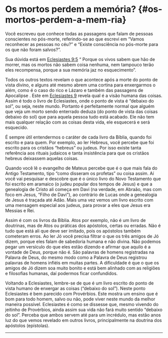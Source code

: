 # Os mortos perdem a memória? {#os-mortos-perdem-a-mem-ria}

Você escreveu que conhece todas as passagens que falam de pessoas conscientes no pós-morte, referindo-se ao que escrevi em “Vamos reconhecer as pessoas no céu?” e “Existe consciência no pós-morte para os que não foram salvos?”.

Sua dúvida está em [Eclesiastes 9:5](http://bibliaonline.com.br/acf/ec/9/5) “ Porque os vivos sabem que hão de morrer, mas os mortos não sabem coisa nenhuma, nem tampouco terão eles recompensa, porque a sua memória jaz no esquecimento”.

Todos os outros textos revelam o que acontece após a morte do ponto de vista divino, e alguns até mesmo abrem uma cortina para enxergarmos o além, como é o caso do rico e Lázaro e também das passagens de Apocalipse . Este em [Eclesiastes 9](http://bibliaonline.com.br/acf/ec/9) revela qual é a visão humana das coisas. Assim é todo o livro de Eclesiastes, onde o ponto de vista é “debaixo do sol”, ou seja, neste mundo. Portanto é perfeitamente normal que alguém que veja um morto sendo enterrado deduza (do ponto de vista das coisas debaixo do sol) que para aquela pessoa tudo está acabado. Ele não tem mais qualquer relação com as coisas desta vida, ele esquecerá e será esquecido.

É sempre útil entendermos o caráter de cada livro da Bíblia, quando foi escrito e para quem. Por exemplo, ao ler Hebreus, você percebe que foi escrito para os cristãos “hebreus” ou judeus. Por isso existe tanta referência aos rituais judaicos e tanta insistência para que os cristãos hebreus deixassem aquelas coisas.

Quando você lê o evangelho de Mateus percebe que é o que mais fala do Antigo Testamento, tipo “como disseram os profetas” ou coisa assim. Aí você vai pesquisar e descobre que é o único livro do Novo Testamento que foi escrito em aramaico (o judeu popular dos tempos de Jesus) e que a genealogia de Cristo ali começa em Davi (na verdade, em Abraão, mas com foco em Jesus, “Filho de Davi”), ao contrário de Lucas onde a genealogia de Jesus é traçada até Adão. Mais uma vez vemos um livro escrito com uma mensagem especial aos judeus, para provar a eles que Jesus era Messias e Rei.

Assim é com os livros da Bíblia. Atos por exemplo, não é um livro de doutrinas, mas de Atos ou práticas dos apóstolos, certas ou erradas. Não é tudo que está ali que deve ser imitado, pois os apóstolos também cometeram erros. Ao ler Jó você precisa filtrar o que os três amigos de Jó dizem, porque eles falam de sabedoria humana e não divina. Não podemos pegar um versículo do que eles estão dizendo e afirmar que aquilo é a vontade de Deus, porque não é. São palavras de homens registradas na Palavra de Deus, do mesmo modo como a Palavra de Deus registrou palavras de homens infiéis em muitas partes. A dificuldade é que o que os amigos de Jó dizem soa muito bonito e está bem alinhado com as religiões e filosofias humanas, daí podermos ficar confundidos.

Voltando a Eclesiastes, lembre-se de que é um livro escrito do ponto de vista humano de enxergar as coisas (“debaixo do sol”). Neste ponto Eclesiastes é bem parecido com Provérbios. Este mostra um ensino que é bom para todo homem, salvo ou não, pode viver neste mundo da melhor maneira possível. Eclesiastes é como se dissesse que, mesmo vivendo do jeitinho de Provérbios, ainda assim sua vida não fará muito sentido “debaixo do sol”. Perceba que ambos servem até para um incrédulo, mas estão anos luz do que vemos revelado em outros livros, principalmente na doutrina dos apóstolos (epístolas).

*****
